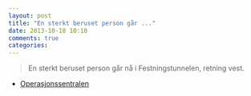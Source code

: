```yaml
---
layout: post
title: "En sterkt beruset person går ..."
date: 2013-10-18 10:10
comments: true
categories: 
---
```


> En sterkt beruset person går nå i Festningstunnelen, retning vest.
- [Operasjonssentralen](https://twitter.com/oslopolitiops/status/391250029497024512)
